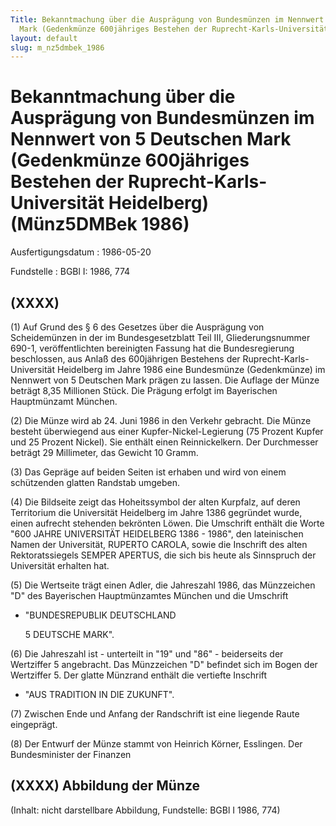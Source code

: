 ```yaml
---
Title: Bekanntmachung über die Ausprägung von Bundesmünzen im Nennwert von 5 Deutschen
  Mark (Gedenkmünze 600jähriges Bestehen der Ruprecht-Karls-Universität Heidelberg)
layout: default
slug: m_nz5dmbek_1986
---
```


# Bekanntmachung über die Ausprägung von Bundesmünzen im Nennwert von 5 Deutschen Mark (Gedenkmünze 600jähriges Bestehen der Ruprecht-Karls-Universität Heidelberg) (Münz5DMBek 1986)

Ausfertigungsdatum
:   1986-05-20

Fundstelle
:   BGBl I: 1986, 774



## (XXXX)

(1) Auf Grund des § 6 des Gesetzes über die Ausprägung von
Scheidemünzen in der im Bundesgesetzblatt Teil III, Gliederungsnummer
690-1, veröffentlichten bereinigten Fassung hat die Bundesregierung
beschlossen, aus Anlaß des 600jährigen Bestehens der Ruprecht-Karls-
Universität Heidelberg im Jahre 1986 eine Bundesmünze (Gedenkmünze) im
Nennwert von 5 Deutschen Mark prägen zu lassen. Die Auflage der Münze
beträgt 8,35 Millionen Stück. Die Prägung erfolgt im Bayerischen
Hauptmünzamt München.

(2) Die Münze wird ab 24. Juni 1986 in den Verkehr gebracht.
Die Münze besteht überwiegend aus einer Kupfer-Nickel-Legierung (75
Prozent Kupfer und 25 Prozent Nickel). Sie enthält einen
Reinnickelkern. Der Durchmesser beträgt 29 Millimeter, das Gewicht 10
Gramm.

(3) Das Gepräge auf beiden Seiten ist erhaben und wird von einem
schützenden glatten Randstab umgeben.

(4) Die Bildseite zeigt das Hoheitssymbol der alten Kurpfalz, auf
deren Territorium die Universität Heidelberg im Jahre 1386 gegründet
wurde, einen aufrecht stehenden bekrönten Löwen. Die Umschrift enthält
die Worte "600 JAHRE UNIVERSITÄT HEIDELBERG 1386 - 1986", den
lateinischen Namen der Universität, RUPERTO CAROLA, sowie die
Inschrift des alten Rektoratssiegels SEMPER APERTUS, die sich bis
heute als Sinnspruch der Universität erhalten hat.

(5) Die Wertseite trägt einen Adler, die Jahreszahl 1986, das
Münzzeichen "D" des Bayerischen Hauptmünzamtes München und die
Umschrift

*   "BUNDESREPUBLIK DEUTSCHLAND

    5 DEUTSCHE MARK".




(6) Die Jahreszahl ist - unterteilt in "19" und "86" - beiderseits der
Wertziffer 5 angebracht. Das Münzzeichen "D" befindet sich im Bogen
der Wertziffer 5. Der glatte Münzrand enthält die vertiefte Inschrift

*   "AUS TRADITION IN DIE ZUKUNFT".




(7) Zwischen Ende und Anfang der Randschrift ist eine liegende Raute
eingeprägt.

(8) Der Entwurf der Münze stammt von Heinrich Körner, Esslingen.
Der Bundesminister der Finanzen


## (XXXX) Abbildung der Münze

(Inhalt: nicht darstellbare Abbildung,
Fundstelle: BGBl I 1986, 774)

